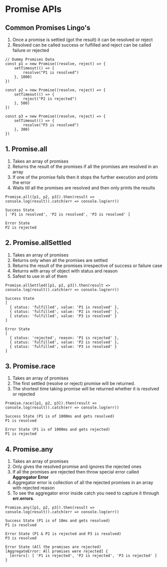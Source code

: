 # **Promise APIs**

## Common Promises Lingo's

1. Once a promise is settled (got the result) it can be resolved or reject
2. Resolved can be called success or fulfilled and reject can be called failure or rejected

```
// Dummy Promises Data
const p1 = new Promise((resolve, reject) => {
    setTimeout(() => {
        resolve("P1 is resolved")
    }, 1000)
})

const p2 = new Promise((resolve, reject) => {
    setTimeout(() => {
        reject("P2 is rejected")
    }, 500)
})

const p3 = new Promise((resolve, reject) => {
    setTimeout(() => {
        resolve("P3 is resolved")
    }, 300)
})
```

## 1. **Promise.all**

1. Takes an array of promises
2. Returns the result of the promises if all the promises are resolved in an array
3. If one of the promise fails then it stops the further execution and prints the error
4. Waits till all the promises are resolved and then only prints the results

```
Promise.all([p1, p2, p3]).then(result => console.log(result)).catch(err => console.log(err))

Success State
[ 'P1 is resolved', 'P2 is resolved', 'P3 is resolved' ]

Error State
P2 is rejected
```

## 2. **Promise.allSettled**

1. Takes an array of promises
2. Returns only when all the promises are settled
3. Returns the result of the promises irrespective of success or failure case
4. Returns with array of object with status and reason
5. Safest to use in all of them

```javascripthtml
Promise.allSettled([p1, p2, p3]).then(result => console.log(result)).catch(err => console.log(err))

Success State
[
  { status: 'fulfilled', value: 'P1 is resolved' },
  { status: 'fulfilled', value: 'P2 is resolved' },
  { status: 'fulfilled', value: 'P3 is resolved' }
]

Error State
[
  { status: 'rejected', reason: 'P1 is rejected' },
  { status: 'fulfilled', value: 'P2 is resolved' },
  { status: 'fulfilled', value: 'P3 is resolved' }
]
```

## 3. **Promise.race**

1. Takes an array of promises
2. The first settled (resolve or reject) promise will be returned.
3. The shortest time taking promise will be returned whether it is resolved or rejected

```javascripthtml
Promise.race([p1, p2, p3]).then(result => console.log(result)).catch(err => console.log(err))

Success State (P1 is of 1000ms and gets resolved)
P1 is resolved

Error State (P1 is of 1000ms and gets rejected)
P1 is rejected
```

## 4. **Promise.any**

1. Takes an array of promises
2. Only gives the resolved promise and ignores the rejected ones
3. If all the promises are rejected then throw special error called **Aggregator Error**
4. Aggregator error is collection of all the rejected promises in an array with rejected reason
5. To see the aggregator error inside catch you need to capture it through **err.errors**.

```javascripthtml
Promise.any([p1, p2, p3]).then(result => console.log(result)).catch(err => console.log(err))

Success State (P1 is of 10ms and gets resolved)
P1 is resolved

Error State (P1 & P2 is rejected and P3 is resolved)
P3 is resolved

Error State (All the promises are rejected)
[AggregateError: All promises were rejected] {
  [errors]: [ 'P1 is rejected', 'P2 is rejected', 'P3 is rejected' ]
}

```

